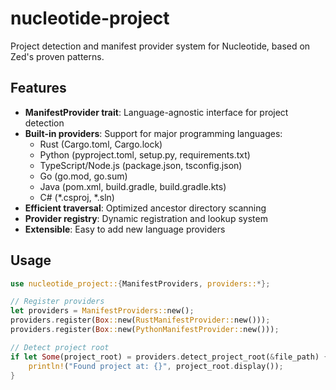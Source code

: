 # nucleotide-project

Project detection and manifest provider system for Nucleotide, based on Zed's proven patterns.

## Features

- **ManifestProvider trait**: Language-agnostic interface for project detection
- **Built-in providers**: Support for major programming languages:
  - Rust (Cargo.toml, Cargo.lock)
  - Python (pyproject.toml, setup.py, requirements.txt)
  - TypeScript/Node.js (package.json, tsconfig.json)
  - Go (go.mod, go.sum)
  - Java (pom.xml, build.gradle, build.gradle.kts)
  - C# (*.csproj, *.sln)
- **Efficient traversal**: Optimized ancestor directory scanning
- **Provider registry**: Dynamic registration and lookup system
- **Extensible**: Easy to add new language providers

## Usage

```rust
use nucleotide_project::{ManifestProviders, providers::*};

// Register providers
let providers = ManifestProviders::new();
providers.register(Box::new(RustManifestProvider::new()));
providers.register(Box::new(PythonManifestProvider::new()));

// Detect project root
if let Some(project_root) = providers.detect_project_root(&file_path) {
    println!("Found project at: {}", project_root.display());
}
```